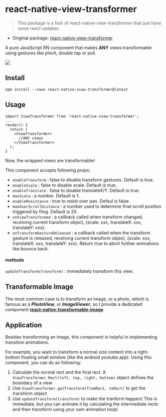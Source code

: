 # react-native-view-transformer

> This package is a fork of react-native-view-transformer that just have some
> react updates.

- Original package: [react-native-view-transformer](https://github.com/ldn0x7dc/react-native-view-transformer)

A pure JavaScript RN component that makes **ANY** views transformable using gestures like pinch, double tap or pull.

![](Demo/demo.gif)



## Install

`npm install --save react-native-view-transformer@latest`

## Usage

```
import ViewTransformer from 'react-native-view-transformer';
...
render() {
  return (
  	<ViewTransformer>
	  //ANY views
	</ViewTransformer>
  );
}
```

Now, the wrapped views are transformable!

This component accepts following props:

* `enableTransform` : false to disable transform gestures. Default is true.
* `enableScale` : false to disable scale. Default is true.
* `enableTranslate` : false to disable translateX/Y. Default is true.
* `maxScale` : a number. Default is 1.
* `enableResistance`  : true to resist over pan. Defaul is false.
* `maxOverScrollDistance` : a number used to determine final scroll position triggered by fling. Default is 20.
* `onViewTransformed` : a callback called when transform changed, receiving current transform object, {scale: xxx, translateX: xxx, translateY: xxx}.
* `onTransformGestureReleased` : a callback called when the transform gesture is released,  receiving current transform object, {scale: xxx, translateX: xxx, translateY: xxx}. Return true to abort further animations like bounce back.

#### methods

`updateTransform(transform)` : immediately transform this view.



## Transformable Image

The most common case is to transform an image, or a photo, which is famous as a ***PhotoView***, or ***ImageViewer***, so I provide a dedicated component [**react-native-transformable-image**](https://github.com/ldn0x7dc/react-native-transformable-image)



## Application

Besides transforming an image, this component is helpful in implementing transition animations.

For example, you want to transform a normal size content into a right-bottom floating small window (like the android youtube app). Using this component, you can do as following:

1. Calculate the normal rect and the final rect. A `ViewTransformer.Rect(left, top, right, bottom)` object defines the boundary of a view
2. Use `ViewTransformer.getTransform(fromRect, toRect)` to get the transform object
3. Use `updateTransform(transform)` to make the tranform happen( This is immediate, but you can animate it by calculating the intermediate rects and then transform using your own animation loop)



